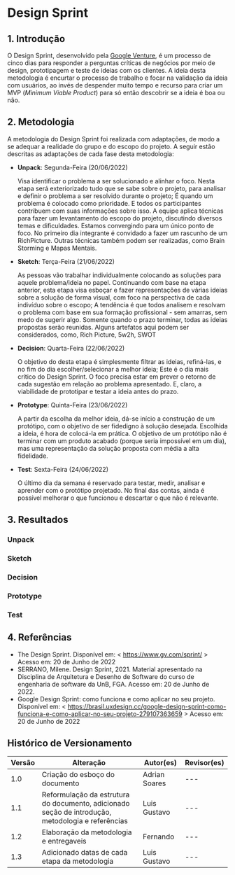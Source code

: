 # Design Sprint

## 1. Introdução

O Design Sprint, desenvolvido pela [Google Venture](https://www.gv.com/), é um processo de cinco dias para responder a perguntas críticas de negócios por meio de design, prototipagem e teste de ideias com os clientes. A ideia desta metodologia é encurtar o processo de trabalho e focar na validação da ideia com usuários, ao invés de despender muito tempo e recurso para criar um MVP (*Minimum Viable Product*) para só então descobrir se a ideia é boa ou não.

## 2. Metodologia

A metodologia do Design Sprint foi realizada com adaptações, de modo a se adequar a realidade do grupo e do escopo do projeto. A seguir estão descritas as adaptações de cada fase desta metodologia:

* **Unpack**: Segunda-Feira (20/06/2022)

  Visa identificar o problema a ser solucionado e alinhar o foco. Nesta etapa será exteriorizado tudo que se sabe sobre o projeto, para analisar e definir o problema a ser resolvido durante o projeto; 
    É quando um problema é colocado como prioridade. E todos os participantes contribuem com suas informações sobre isso. A equipe aplica técnicas para fazer um levantamento do escopo do projeto, discutindo diversos temas e dificuldades. Estamos convergindo para um único ponto de foco.
     No primeiro dia integrante é convidado a fazer um rascunho de um RichPicture. Outras técnicas também podem ser realizadas, como Brain Storming e Mapas Mentais.


* **Sketch**: Terça-Feira (21/06/2022)

    As pessoas vão trabalhar individualmente colocando as soluções para aquele problema/ideia no papel.
    Continuando com base na etapa anterior, esta etapa visa esboçar e fazer representações de várias ideias sobre a solução de forma visual, com foco na perspectiva de cada indivíduo sobre o escopo; 
    A tendência é que todos analisem e resolvam o problema com base em sua formação profissional - sem amarras, sem medo de sugerir algo.
    Somente quando o prazo terminar, todas as ideias propostas serão reunidas.
    Alguns artefatos aqui podem ser considerados, como, Rich Picture, 5w2h, SWOT

* **Decision**: Quarta-Feira (22/06/2022)

    O objetivo do desta etapa é simplesmente filtrar as ideias, refiná-las, e no fim do dia escolher/selecionar a melhor ideia;
   Este é o dia mais crítico do Design Sprint.
   O foco precisa estar em prever o retorno de cada sugestão em relação ao problema apresentado.
   E, claro, a viabilidade de prototipar e testar a ideia antes do prazo.

* **Prototype**: Quinta-Feira (23/06/2022)

  A partir da escolha da melhor ideia, dá-se início a construção de um protótipo, com o objetivo de ser fidedigno à solução desejada.
  Escolhida a ideia, é hora de colocá-la em prática.
  O objetivo de um protótipo não é terminar com um produto acabado (porque seria impossível em um dia),
  mas uma representação da solução proposta com média a alta fidelidade.

* **Test**: Sexta-Feira (24/06/2022)

  O último dia da semana é reservado para testar, medir, analisar e aprender com o protótipo projetado.
  No final das contas, ainda é possível melhorar o que funcionou e descartar o que não é relevante.

## 3. Resultados

### **Unpack**

### **Sketch**

### **Decision**

### **Prototype**

### **Test**

## 4. Referências

* The Design Sprint. Disponível em: < https://www.gv.com/sprint/ > Acesso em: 20 de Junho de 2022
* SERRANO, Milene. Design Sprint, 2021. Material apresentado na Disciplina de Arquitetura e Desenho de Software do curso de engenharia de software da UnB, FGA. Acesso em: 20 de Junho de 2022.
* Google Design Sprint: como funciona e como aplicar no seu projeto. Disponível em: < https://brasil.uxdesign.cc/google-design-sprint-como-funciona-e-como-aplicar-no-seu-projeto-279107363659 > Acesso em: 20 de Junho de 2022

## Histórico de Versionamento

Versão |       Alteração       |    Autor(es)   |    Revisor(es) 
--- | --- | --- | --- 
1.0 | Criação do esboço do documento | Adrian Soares |  --- 
1.1 | Reformulação da estrutura do documento, adicionado seção de introdução, metodologia e referências | Luis Gustavo |  --- 
1.2 | Elaboraçāo da metodologia e entregaveis | Fernando | ---
1.3 | Adicionado datas de cada etapa da metodologia | Luis Gustavo | ---
